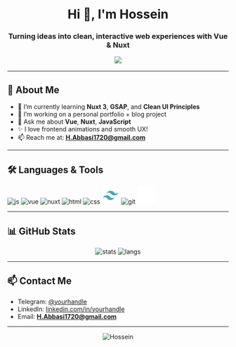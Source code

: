 <h1 align="center">
  Hi 👋, I'm Hossein 
</h1>
<h3 align="center">
  Turning ideas into clean, interactive web experiences with Vue & Nuxt
</h3>

<p align="center">
  <img src="https://readme-typing-svg.herokuapp.com?font=Fira+Code&size=22&duration=3000&pause=1000&color=00F5A0&center=true&width=435&lines=I+love+building+clean+UI;Nuxt+%2F+Vue+%2F+Tailwind+Enthusiast;Always+learning+new+things..." />
</p>

---

## 💫 About Me

- 🧠 I’m currently learning **Nuxt 3**, **GSAP**, and **Clean UI Principles**
- 🧳 I’m working on a personal portfolio + blog project
- 💬 Ask me about **Vue**, **Nuxt**, **JavaScript**
- ✨ I love frontend animations and smooth UX!
- 📫 Reach me at: **H.Abbasi1720@gmail.com**
<!-- - 🌐 Website: [your-website.com](https://your-website.com) (if any)
-->
---

## 🛠️ Languages & Tools

<p align="left">
  <img title="Javascript" src="https://cdn.jsdelivr.net/gh/devicons/devicon/icons/javascript/javascript-original.svg" height="40" alt="js" />
  <img title="Vue.js" src="https://cdn.jsdelivr.net/gh/devicons/devicon/icons/vuejs/vuejs-original.svg" height="40" alt="vue" />
  <img title="Nuxt.js" src="https://cdn.jsdelivr.net/gh/devicons/devicon/icons/nuxtjs/nuxtjs-original.svg" height="40" alt="nuxt" />
  <img title="Html" src="https://cdn.jsdelivr.net/gh/devicons/devicon/icons/html5/html5-original.svg" height="40" alt="html" />
  <img title="Css3" src="https://cdn.jsdelivr.net/gh/devicons/devicon/icons/css3/css3-original.svg" height="40" alt="css" />
  
  <!-- 
  tailwind css
-->

  <img title="tailwindCss" src="/assets/tailwind.svg" height="40" alt="git" />
  <img title="Git" src="https://cdn.jsdelivr.net/gh/devicons/devicon/icons/git/git-original.svg" height="40" alt="git" />
  <img title="GitHub" src="/assets/github.svg" height="40" alt="github" />
</p>

---

## 📊 GitHub Stats

<p align="center">
  <img src="https://github-readme-stats.vercel.app/api?username=shima0811&show_icons=true&theme=tokyonight" alt="stats" />
  <img src="https://github-readme-stats.vercel.app/api/top-langs/?username=shima0811&layout=compact&theme=tokyonight" alt="langs" />
</p>

---

## 📫 Contact Me

- Telegram: [@yourhandle](https://t.me/Hossein1720)
- LinkedIn: [linkedin.com/in/yourhandle](https://linkedin.com/in/Hossein1720)
- Email: **H.Abbasi1720@gmail.com**

---

<p align="center">
  <img src="https://komarev.com/ghpvc/?username=shima0811&label=Profile+views&color=0e75b6&style=flat" alt="Hossein" />
</p>
